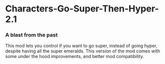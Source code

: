 # Characters-Go-Super-Then-Hyper-2.1
### A blast from the past
This mod lets you control if you want to go super, instead of going hyper, despite having all the super emeralds. This version of the mod comes with some under the hood improvements, and better mod compatibility.
